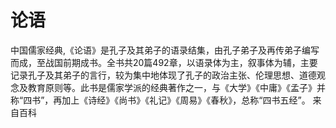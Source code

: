 论语
====

中国儒家经典,《论语》是孔子及其弟子的语录结集，由孔子弟子及再传弟子编写而成，至战国前期成书。全书共20篇492章，以语录体为主，叙事体为辅，主要记录孔子及其弟子的言行，较为集中地体现了孔子的政治主张、伦理思想、道德观念及教育原则等。此书是儒家学派的经典著作之一，与《大学》《中庸》《孟子》并称“四书”，再加上《诗经》《尚书》《礼记》《周易》《春秋》，总称“四书五经”。 来自百科
